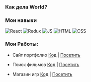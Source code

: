 ### Как дела World?

### Мои навыки
![React](https://img.shields.io/badge/REACT-000?style=for-the-badge&logo=REACT)
![Redux](https://img.shields.io/badge/REDUX-000?style=for-the-badge&logo=Redux&logoColor=violet)
![JS](https://img.shields.io/badge/JavaScript-000?style=for-the-badge&logo=JavaScript&logoColor=yellow)
![HTML](https://img.shields.io/badge/HTML-000?style=for-the-badge&logo=html&logoColor=red)
![CSS](https://img.shields.io/badge/CSS-000?style=for-the-badge&logo=css&logoColor=fff)



### Мои Работы:
- Сайт портфолио
[Код](https://github.com/stasloops/portfolio) | [Посетить](https://portfolio-stasloops.vercel.app/) 

- Поиск фильмов 
[Код](https://github.com/stasloops/search-movies) | [Посетить](https://search-movie-lilac.vercel.app/) 

- Магазин игр
[Код](https://github.com/stasloops/store-cart) | [Посетить](https://store-cart.vercel.app/) 








